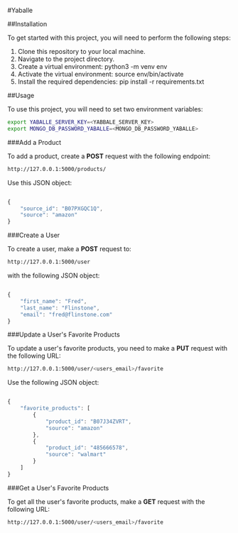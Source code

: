 #Yaballe

##Installation

To get started with this project, you will need to perform the following steps:

1. Clone this repository to your local machine.
2. Navigate to the project directory.
3. Create a virtual environment: python3 -m venv env
4. Activate the virtual environment: source env/bin/activate
5. Install the required dependencies: pip install -r requirements.txt

##Usage

To use this project, you will need to set two environment variables:

```bash
export YABALLE_SERVER_KEY=<YABBALE_SERVER_KEY>
export MONGO_DB_PASSWORD_YABALLE=<MONGO_DB_PASSWORD_YABALLE>
```

###Add a Product

To add a product, create a **POST** request with the following endpoint:

```bash
http://127.0.0.1:5000/products/

```

Use this JSON object:

```javascript

{
    "source_id": "B07PXGQC1Q",
    "source": "amazon"
}

```

###Create a User

To create a user, make a **POST** request to:

```bash
http://127.0.0.1:5000/user

```

with the following JSON object:

```javascript

{
	"first_name": "Fred",
	"last_name": "Flinstone",
	"email": "fred@flinstone.com"
}

```

###Update a User's Favorite Products

To update a user's favorite products, you need to make a **PUT** request with the following URL:

```bash
http://127.0.0.1:5000/user/<users_email>/favorite

```
Use the following JSON object:

```javascript

{
	"favorite_products": [
		{
			"product_id": "B07J34ZVRT",
			"source": "amazon"
		},
		{
			"product_id": "485666578",
			"source": "walmart"
		}
	]
}

```

###Get a User's Favorite Products

To get all the user's favorite products, make a **GET** request with the following URL:

```bash
http://127.0.0.1:5000/user/<users_email>/favorite

```